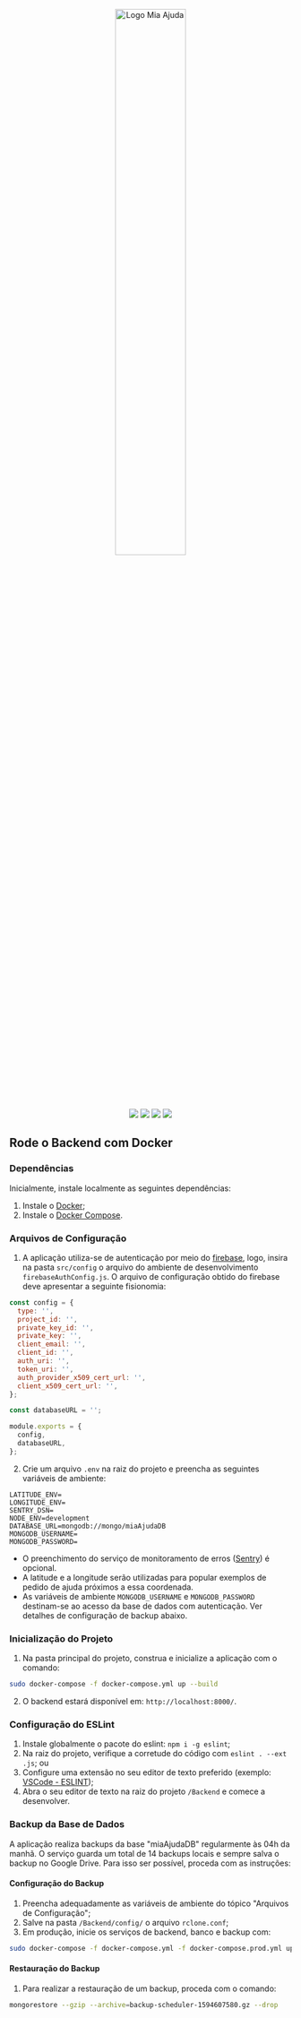 <p align="center">
  <img src="https://i.imgur.com/5wtqEys.png" alt="Logo Mia Ajuda" width="50%"/>
</p>

<p align="center">
  <a href="https://play.google.com/store/apps/details?id=com.unb.miaajuda" target="_blank" alt="Mia Ajuda na Google Play"><img src="https://img.shields.io/badge/Mia%20Ajuda-Google%20Play-yellow"></a>
  <a href="https://miaajuda.netlify.app/" target="_blank" alt="Mia Ajuda Website"><img src="https://img.shields.io/badge/Mia%20Ajuda-Website-blue"></a>
  <a href="https://mia-ajuda.github.io/Documentation/#/" target="_blank" alt="Mia Ajuda Documentação"><img src="https://img.shields.io/badge/Mia%20Ajuda-Docs-purple"></a>
  <a href="https://github.com/mia-ajuda/Backend/pulls" target="_blank" alt="Mia Ajuda Pull Requests"><img src="https://img.shields.io/github/issues-pr/mia-ajuda/Backend?color=red&label=Pull%20Requests"></a>
</p>

## Rode o Backend com Docker

### Dependências

Inicialmente, instale localmente as seguintes dependências:

1. Instale o [Docker](https://docs.docker.com/install/linux/docker-ce/ubuntu/);
2. Instale o [Docker Compose](https://docs.docker.com/compose/install/).

### Arquivos de Configuração

1. A aplicação utiliza-se de autenticação por meio do [firebase](https://firebase.google.com/), logo, insira na pasta `src/config` o arquivo do ambiente de desenvolvimento `firebaseAuthConfig.js`. O arquivo de configuração obtido do firebase deve apresentar a seguinte fisionomia:

```js
const config = {
  type: '',
  project_id: '',
  private_key_id: '',
  private_key: '',
  client_email: '',
  client_id: '',
  auth_uri: '',
  token_uri: '',
  auth_provider_x509_cert_url: '',
  client_x509_cert_url: '',
};

const databaseURL = '';

module.exports = {
  config,
  databaseURL,
};
```

2. Crie um arquivo `.env` na raiz do projeto e preencha as seguintes variáveis de ambiente:

```env
LATITUDE_ENV=
LONGITUDE_ENV=
SENTRY_DSN=
NODE_ENV=development
DATABASE_URL=mongodb://mongo/miaAjudaDB
MONGODB_USERNAME=
MONGODB_PASSWORD=
```

* O preenchimento do serviço de monitoramento de erros ([Sentry](https://sentry.io/)) é opcional.
* A latitude e a longitude serão utilizadas para popular exemplos de pedido de ajuda próximos a essa coordenada.
* As variáveis de ambiente `MONGODB_USERNAME` e `MONGODB_PASSWORD` destinam-se ao acesso da base de dados com autenticação. Ver detalhes de configuração de backup abaixo.

### Inicialização do Projeto

1. Na pasta principal do projeto, construa e inicialize a aplicação com o comando:

```bash
sudo docker-compose -f docker-compose.yml up --build
```

2. O backend estará disponível em: `http://localhost:8000/`.

### Configuração do ESLint

1. Instale globalmente o pacote do eslint: `npm i -g eslint`;
2. Na raiz do projeto, verifique a corretude do código com `eslint . --ext .js`; ou
3. Configure uma extensão no seu editor de texto preferido (exemplo: [VSCode - ESLINT](https://marketplace.visualstudio.com/items?itemName=dbaeumer.vscode-eslint));
4. Abra o seu editor de texto na raiz do projeto `/Backend` e comece a desenvolver.

### Backup da Base de Dados

A aplicação realiza backups da base "miaAjudaDB" regularmente às 04h da manhã. O serviço guarda um total de 14 backups locais e sempre salva o backup no Google Drive. Para isso ser possível, proceda com as instruções:

#### Configuração do Backup

1. Preencha adequadamente as variáveis de ambiente do tópico "Arquivos de Configuração";
2. Salve na pasta `/Backend/config/` o arquivo `rclone.conf`;
3. Em produção, inicie os serviços de backend, banco e backup com:

```sh
sudo docker-compose -f docker-compose.yml -f docker-compose.prod.yml up
```

#### Restauração do Backup

1. Para realizar a restauração de um backup, proceda com o comando:

```sh
mongorestore --gzip --archive=backup-scheduler-1594607580.gz --drop
```
